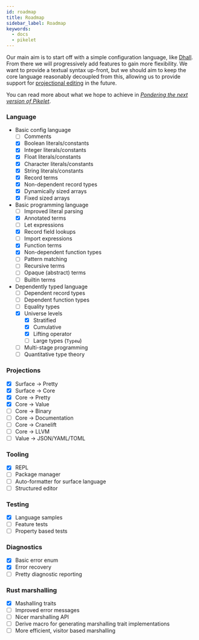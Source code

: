 ```yaml
---
id: roadmap
title: Roadmap
sidebar_label: Roadmap
keywords:
  - docs
  - pikelet
---
```


Our main aim is to start off with a simple configuration language, like
[Dhall][dhall]. From there we will progressively add features to gain more
flexibility. We want to provide a textual syntax up-front, but we should aim to
keep the core language reasonably decoupled from this, allowing us to provide
support for [projectional editing][structure-editor-wikipedia] in the future.

[dhall]: https://dhall-lang.org/
[structure-editor-wikipedia]: https://en.wikipedia.org/wiki/Structure_editor

You can read more about what we hope to achieve in [_Pondering the next version of Pikelet_][next-pikelet].

[next-pikelet]: https://gist.github.com/brendanzab/eba7015e6345abe79a57a704091820bb/.

### Language

- Basic config language
  - [ ] Comments
  - [x] Boolean literals/constants
  - [x] Integer literals/constants
  - [x] Float literals/constants
  - [x] Character literals/constants
  - [x] String literals/constants
  - [x] Record terms
  - [x] Non-dependent record types
  - [x] Dynamically sized arrays
  - [x] Fixed sized arrays
- Basic programming language
  - [ ] Improved literal parsing
  - [x] Annotated terms
  - [ ] Let expressions
  - [x] Record field lookups
  - [ ] Import expressions
  - [x] Function terms
  - [x] Non-dependent function types
  - [ ] Pattern matching
  - [ ] Recursive terms
  - [ ] Opaque (abstract) terms
  - [ ] Builtin terms
- Dependently typed language
  - [ ] Dependent record types
  - [ ] Dependent function types
  - [ ] Equality types
  - [x] Universe levels
    - [x] Stratified
    - [x] Cumulative
    - [x] Lifting operator
    - [ ] Large types (`Typeω`)
  - [ ] Multi-stage programming
  - [ ] Quantitative type theory

### Projections

- [x] Surface &rarr; Pretty
- [x] Surface &rarr; Core
- [x] Core &rarr; Pretty
- [x] Core &rarr; Value
- [ ] Core &rarr; Binary
- [ ] Core &rarr; Documentation
- [ ] Core &rarr; Cranelift
- [ ] Core &rarr; LLVM
- [ ] Value &rarr; JSON/YAML/TOML

### Tooling

- [x] REPL
- [ ] Package manager
- [ ] Auto-formatter for surface language
- [ ] Structured editor

### Testing

- [x] Language samples
- [ ] Feature tests
- [ ] Property based tests

### Diagnostics

- [x] Basic error enum
- [x] Error recovery
- [ ] Pretty diagnostic reporting

### Rust marshalling

- [x] Mashalling traits
- [ ] Improved error messages
- [ ] Nicer marshalling API
- [ ] Derive macro for generating marshalling trait implementations
- [ ] More efficient, visitor based marshalling
